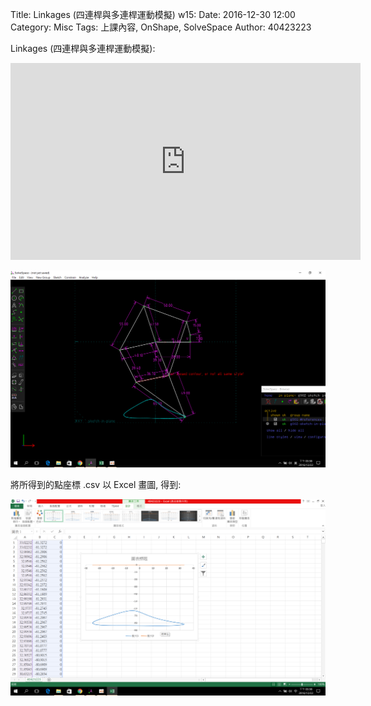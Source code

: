 Title: Linkages (四連桿與多連桿運動模擬) w15:
Date: 2016-12-30 12:00
Category: Misc
Tags: 上課內容, OnShape, SolveSpace
Author: 40423223
 
 <p>Linkages (四連桿與多連桿運動模擬):</p>
 
<iframe width="560" height="315" src="https://www.youtube.com/embed/oxu-mzaZjss" frameborder="0" allowfullscreen></iframe>

<p><img src="./../data/40423223..png" width="800" /></p>

<p>將所得到的點座標 .csv 以 Excel 畫圖, 得到:</p>  

<p><img src="./../data/40423223...png" width="800" /></p>